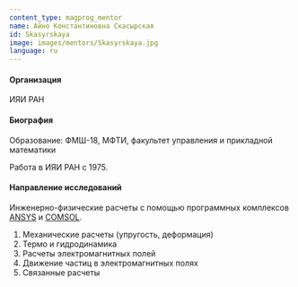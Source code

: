 ```yaml
---
content_type: magprog_mentor
name: Айно Константиновна Скасырская
id: Skasyrskaya
image: images/mentors/Skasyrskaya.jpg
language: ru
---
```


#### Организация
ИЯИ РАН

#### Биография

Образование: ФМШ-18, МФТИ, факультет управления и прикладной математики

Работа в ИЯИ РАН с 1975.

#### Направление исследований

Инженерно-физические расчеты с помощью программных комплексов [ANSYS](https://www.ansys.com/) и [COMSOL](https://www.comsol.com/).
1.	Механические расчеты (упругость, деформация)
2.	Термо и гидродинамика
3.	Расчеты электромагнитных полей
4.	Движение частиц в электромагнитных полях
5.	Связанные расчеты

